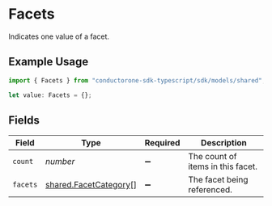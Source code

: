 # Facets

Indicates one value of a facet.

## Example Usage

```typescript
import { Facets } from "conductorone-sdk-typescript/sdk/models/shared";

let value: Facets = {};
```

## Fields

| Field                                                                 | Type                                                                  | Required                                                              | Description                                                           |
| --------------------------------------------------------------------- | --------------------------------------------------------------------- | --------------------------------------------------------------------- | --------------------------------------------------------------------- |
| `count`                                                               | *number*                                                              | :heavy_minus_sign:                                                    | The count of items in this facet.                                     |
| `facets`                                                              | [shared.FacetCategory](../../../sdk/models/shared/facetcategory.md)[] | :heavy_minus_sign:                                                    | The facet being referenced.                                           |